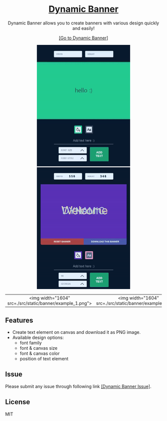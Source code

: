 <div align="center">
    <a href="https://jeremyoo.github.io/DynamicBanner/">
        <h1>Dynamic Banner</h1>
    </a>

Dynamic Banner allows you to create banners with various design quickly and easily!

[[Go to Dynamic Banner]](https://jeremyoo.github.io/DynamicBanner/)


<img src = "./src/static/example2.gif" width ="300" /> <img src = "./src/static/example1.gif" width ="300" />

| | | |
|:-------------------------:|:-------------------------:|:-------------------------:|
|<img width="1604" src=./src/static/banner/example_1.png"> | <img width="1604" src=./src/static/banner/example_2.png">|<img width="1604" src=./src/static/banner/example_3.png">|

</div>


## Features
- Create text element on canvas and download it as PNG image.
- Available design options:
    - font family
    - font & canvas size
    - font & canvas color
    - position of text element

## Issue
Please submit any issue through following link [[Dynamic Banner Issue]](https://github.com/jeremyoo/DynamicBanner/issues).

## License
MIT
